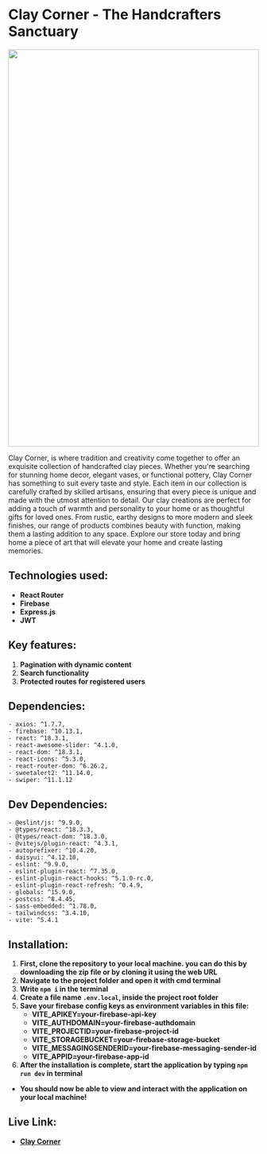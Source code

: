 # Clay Corner - The Handcrafters Sanctuary 
<div align="center">
  <img height="800" width="100%" src="https://i.ibb.co.com/Y4q6g2wS/2025-01-09-14-38-41-clay-corner-web-app-493063a9551b.png"  />
</div>

Clay Corner, is where tradition and creativity come together to offer an exquisite collection of handcrafted clay pieces. Whether you're searching for stunning home decor, elegant vases, or functional pottery, Clay Corner has something to suit every taste and style. Each item in our collection is carefully crafted by skilled artisans, ensuring that every piece is unique and made with the utmost attention to detail. Our clay creations are perfect for adding a touch of warmth and personality to your home or as thoughtful gifts for loved ones. From rustic, earthy designs to more modern and sleek finishes, our range of products combines beauty with function, making them a lasting addition to any space. Explore our store today and bring home a piece of art that will elevate your home and create lasting memories.

## Technologies used:
- **React Router**
- **Firebase**
- **Express.js**
- **JWT**

## Key features:
1. **Pagination with dynamic content**
2. **Search functionality**
3. **Protected routes for registered users**

## Dependencies:
    - axios: ^1.7.7,
    - firebase: ^10.13.1,
    - react: ^18.3.1,
    - react-awesome-slider: ^4.1.0,
    - react-dom: ^18.3.1,
    - react-icons: ^5.3.0,
    - react-router-dom: ^6.26.2,
    - sweetalert2: ^11.14.0,
    - swiper: ^11.1.12
    
## Dev Dependencies:
    - @eslint/js: ^9.9.0,
    - @types/react: ^18.3.3,
    - @types/react-dom: ^18.3.0,
    - @vitejs/plugin-react: ^4.3.1,
    - autoprefixer: ^10.4.20,
    - daisyui: ^4.12.10,
    - eslint: ^9.9.0,
    - eslint-plugin-react: ^7.35.0,
    - eslint-plugin-react-hooks: ^5.1.0-rc.0,
    - eslint-plugin-react-refresh: ^0.4.9,
    - globals: ^15.9.0,
    - postcss: ^8.4.45,
    - sass-embedded: ^1.78.0,
    - tailwindcss: ^3.4.10,
    - vite: ^5.4.1

## Installation:
1. **First, clone the repository to your local machine. you can do this by downloading the zip file or by cloning it using the web URL**
2. **Navigate to the project folder and open it with cmd terminal**
3. **Write <code>npm i</code> in the terminal**
4. **Create a file name <code>.env.local</code>, inside the project root folder**
5. **Save your firebase config keys as environment variables in this file:**
    - **VITE_APIKEY=your-firebase-api-key**
    - **VITE_AUTHDOMAIN=your-firebase-authdomain**
    - **VITE_PROJECTID=your-firebase-project-id**
    - **VITE_STORAGEBUCKET=your-firebase-storage-bucket**
    - **VITE_MESSAGINGSENDERID=your-firebase-messaging-sender-id**
    - **VITE_APPID=your-firebase-app-id**
6. **After the installation is complete, start the application by typing <code>npm run dev</code> in terminal**

- **You should now be able to view and interact with the application on your local machine!**

##  Live Link:
- **[Clay Corner](https://clay-corner.web.app)**
